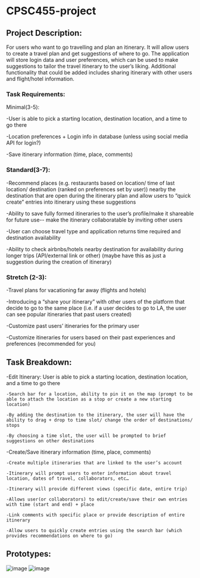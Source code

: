 # CPSC455-project
## Project Description:

For users who want to go travelling and plan an itinerary. It will allow users to create a travel plan and get suggestions of where to go. The application will store login data and user preferences, which can be used to make suggestions to tailor the travel itinerary to the user’s liking. Additional functionality that could be added includes sharing itinerary with other users and flight/hotel information.

### Task Requirements:
Minimal(3-5):

-User is able to pick a starting location, destination location, and a time to go there

-Location preferences + Login info in database (unless using social media API for login?)

-Save itinerary information (time, place, comments)

### Standard(3-7):

-Recommend places (e.g. restaurants based on location/ time of last location/ destination (ranked on preferences set by user)) nearby the destination that are open during the itinerary plan and allow users to “quick create” entries into itinerary using these suggestions

-Ability to save fully formed itineraries to the user’s profile/make it shareable for future use-- make the itinerary collaboratable by inviting other users

-User can choose travel type and application returns time required and destination availability

-Ability to check airbnbs/hotels nearby destination for availability during longer trips (API/external link or other) (maybe have this as just a suggestion during the creation of itinerary)

### Stretch (2-3):

-Travel plans for vacationing far away (flights and hotels)

-Introducing a “share your itinerary” with other users of the platform that decide to go to the same place (i.e. if a user decides to go to LA, the user can see popular itineraries that past users created)

-Customize past users’ itineraries for the primary user

-Customize itineraries for users based on their past experiences and preferences (recommended for you)



## Task Breakdown:
-Edit Itinerary: User is able to pick a starting location, destination location, and a time to go there

    -Search bar for a location, ability to pin it on the map (prompt to be able to attach the location as a stop or create a new starting location)
    
    -By adding the destination to the itinerary, the user will have the ability to drag + drop to time slot/ change the order of destinations/ stops
    
    -By choosing a time slot, the user will be prompted to brief suggestions on other destinations
    
-Create/Save itinerary information (time, place, comments)

    -Create multiple itineraries that are linked to the user’s account
    
    -Itinerary will prompt users to enter information about travel location, dates of travel, collaborators, etc…
    
    -Itinerary will provide different views (specific date, entire trip)
    
    -Allows user(or collaborators) to edit/create/save their own entries with time (start and end) + place
    
    -Link comments with specific place or provide description of entire itinerary
    
    -Allow users to quickly create entries using the search bar (which provides recommendations on where to go)

## Prototypes: 
![image](https://user-images.githubusercontent.com/45836234/119914722-b2ce1200-bf15-11eb-976d-943d2b00ca87.png)
![image](https://user-images.githubusercontent.com/45836234/119914746-c8433c00-bf15-11eb-9cfc-3f1f57b5c5a6.png)

